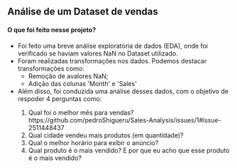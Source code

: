 <h2>Análise de um Dataset de vendas</h2>
<h4>O que foi feito nesse projeto?</h4>
<ul>
  <li>Foi feito uma breve análise exploratória de dados (EDA), onde foi verificado se haviam valores NaN no Dataset utilizado.</li>
  <li>Foram realizadas transformações nos dados. Podemos destacar transformações como:
  <ul>
    <li>Remoção de avalores NaN;</li>
    <li>Adição das colunas 'Month' e 'Sales'</li>
  </ul>
  </li>
  <li>Além disso, foi conduzida uma análise desses dados, com o objetivo de respoder 4 perguntas como:</li>
<ol>
  <li>Qual foi o melhor mês para vendas?</li>
  https://github.com/pedroShigueru/Sales-Analysis/issues/1#issue-2511448437
  <li>Qual cidade vendeu mais produtos (em quantidade)?</li>
  <li>Qual o melhor horário para exibir o anúncio?</li>
  <li>Qual produto é o mais vendido? E por que eu acho que esse produto é o mais vendido?</li>
</ol>
</ul>

